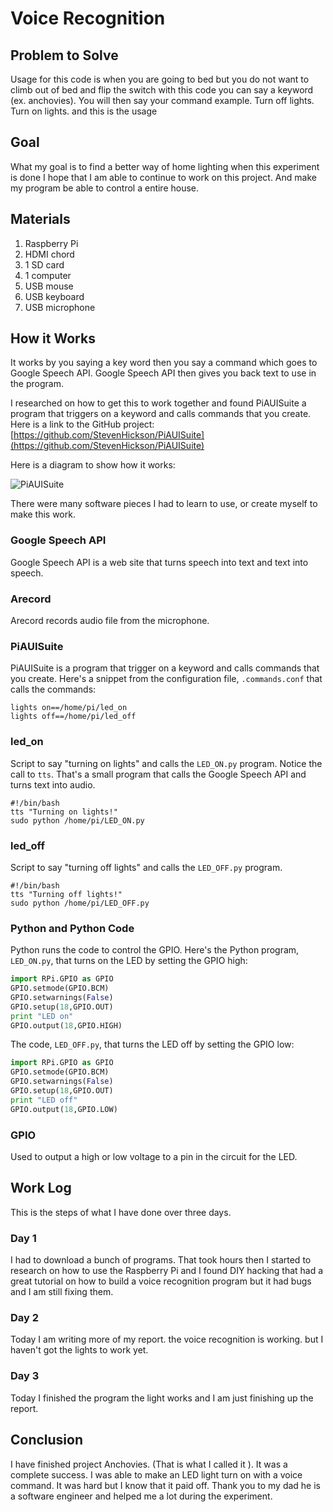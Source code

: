 # Voice Recognition

## Problem to Solve

Usage for this code is when you are going to bed but you do not want to climb out of bed and flip the switch with this code you can say a keyword (ex. anchovies). You will then say your command example. Turn off lights. Turn on lights. and this is the usage

## Goal

What my goal is to find a better way of home lighting when this experiment is done I hope that I am able to continue to work on this project. And make my program be able to control a entire house.

## Materials

1. Raspberry Pi
2. HDMI chord
3. 1 SD card
4. 1 computer
5. USB mouse
6. USB keyboard
7. USB microphone

## How it Works

It works by you saying a key word then you say a command which goes to Google Speech API. Google Speech API
then gives you back text to use in the program.

I researched on how to get this to work together and found PiAUISuite a program that triggers on a keyword and calls commands that you create. Here is a link to the GitHub project: [https://github.com/StevenHickson/PiAUISuite](https://github.com/StevenHickson/PiAUISuite)

Here is a diagram to show how it works:

![PiAUISuite](https://github.com/tylercondon/anchovies/raw/master/drawings/PiAUISuite.png)

There were many software pieces I had to learn to use, or create myself to make this work.

### Google Speech API

Google Speech API is a web site that turns speech into text and text into speech.

### Arecord

Arecord records audio file from the microphone.

### PiAUISuite

PiAUISuite is a program that trigger on a keyword and calls commands that you create. Here's a snippet from the configuration file, `.commands.conf` that calls the commands:

```
lights on==/home/pi/led_on
lights off==/home/pi/led_off
```

### led_on

Script to say "turning on lights" and calls the `LED_ON.py` program. Notice the call to `tts`. That's a small program that calls the Google Speech API and turns text into audio.

```
#!/bin/bash
tts "Turning on lights!"
sudo python /home/pi/LED_ON.py
```

### led_off

Script to say "turning off lights" and calls the `LED_OFF.py` program.

```
#!/bin/bash
tts "Turning off lights!"
sudo python /home/pi/LED_OFF.py
```

### Python and Python Code

Python runs the code to control the GPIO. Here's the Python program, `LED_ON.py`, that turns on the LED by setting the GPIO high:

```python
import RPi.GPIO as GPIO
GPIO.setmode(GPIO.BCM)
GPIO.setwarnings(False)
GPIO.setup(18,GPIO.OUT)
print "LED on"
GPIO.output(18,GPIO.HIGH)
```

The code, `LED_OFF.py`, that turns the LED off by setting the GPIO low:

```python
import RPi.GPIO as GPIO
GPIO.setmode(GPIO.BCM)
GPIO.setwarnings(False)
GPIO.setup(18,GPIO.OUT)
print "LED off"
GPIO.output(18,GPIO.LOW)
```

### GPIO

Used to output a high or low voltage to a pin in the circuit for the LED.

## Work Log

This is the steps of what I have done over three days.

### Day 1

I had to download a bunch of programs. That took hours then I started to research on how to use the Raspberry Pi and I found DIY hacking that had a great tutorial on how to build a voice recognition program but it had bugs and I am still fixing them.

### Day 2

Today I am writing more of my report. the voice recognition is working. but I haven't got the lights to work yet. 

### Day 3

Today I finished the program the light works and I am just finishing up the report.

## Conclusion

I have finished project Anchovies. (That is what I called it ). It was a complete success. I was able to make an LED light turn on with a voice command. It was hard but I know that it paid off. Thank you to my dad he is a software engineer and helped me a lot during the experiment.